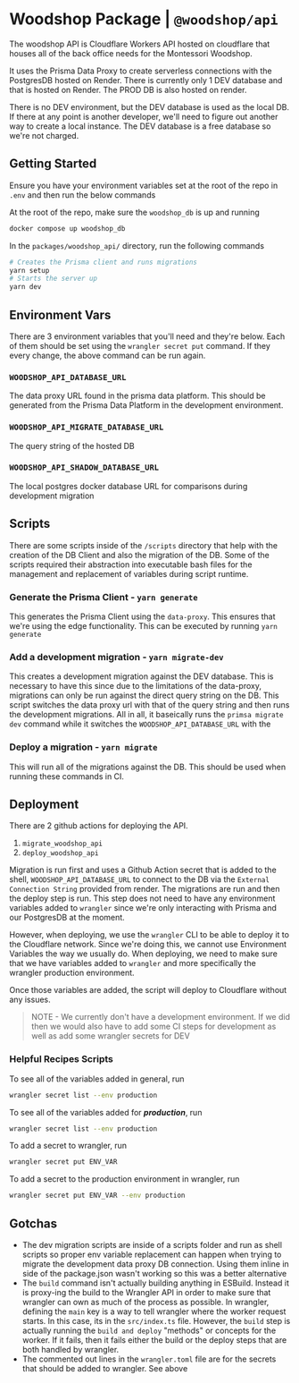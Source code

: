 # Woodshop Package | `@woodshop/api`

The woodshop API is Cloudflare Workers API hosted on cloudflare that houses all of the back office needs for the Montessori Woodshop.

It uses the Prisma Data Proxy to create serverless connections with the PostgresDB hosted on Render. There is currently only 1 DEV database and that is hosted on Render. The PROD DB is also hosted on render.

There is no DEV environment, but the DEV database is used as the local DB. If there at any point is another developer, we'll need to figure out another way to create a local instance. The DEV database is a free database so we're not charged.

## Getting Started

Ensure you have your environment variables set at the root of the repo in `.env` and then run the below commands

At the root of the repo, make sure the `woodshop_db` is up and running

```bash
docker compose up woodshop_db
```

In the `packages/woodshop_api/` directory, run the following commands

```bash
# Creates the Prisma client and runs migrations
yarn setup
# Starts the server up
yarn dev
```

## Environment Vars

There are 3 environment variables that you'll need and they're below. Each of them should be set using the `wrangler secret put` command. If they every change, the above command can be run again.

### `WOODSHOP_API_DATABASE_URL`

The data proxy URL found in the prisma data platform. This should be generated from the Prisma Data Platform in the development environment.

### `WOODSHOP_API_MIGRATE_DATABASE_URL`

The query string of the hosted DB

### `WOODSHOP_API_SHADOW_DATABASE_URL`

The local postgres docker database URL for comparisons during development migration

## Scripts

There are some scripts inside of the `/scripts` directory that help with the creation of the DB Client and also the migration of the DB. Some of the scripts required their abstraction into executable bash files for the management and replacement of variables during script runtime.

### Generate the Prisma Client - `yarn generate`

This generates the Prisma Client using the `data-proxy`. This ensures that we're using the edge functionality. This can be executed by running `yarn generate`

### Add a development migration - `yarn migrate-dev`

This creates a development migration against the DEV database. This is necessary to have this since due to the limitations of the data-proxy, migrations can only be run against the direct query string on the DB. This script switches the data proxy url with that of the query string and then runs the development migrations. All in all, it baseically runs the `primsa migrate dev` command while it switches the `WOODSHOP_API_DATABASE_URL` with the

### Deploy a migration - `yarn migrate`

This will run all of the migrations against the DB. This should be used when running these commands in CI.

## Deployment

There are 2 github actions for deploying the API.

1. `migrate_woodshop_api`
2. `deploy_woodshop_api`

Migration is run first and uses a Github Action secret that is added to the shell, `WOODSHOP_API_DATABASE_URL` to connect to the DB via the `External Connection String` provided from render. The migrations are run and then the deploy step is run. This step does not need to have any environment variables added to `wrangler` since we're only interacting with Prisma and our PostgresDB at the moment.

However, when deploying, we use the `wrangler` CLI to be able to deploy it to the Cloudflare network. Since we're doing this, we cannot use Environment Variables the way we usually do. When deploying, we need to make sure that we have variables added to `wrangler` and more specifically the wrangler production environment.

Once those variables are added, the script will deploy to Cloudflare without any issues.

> NOTE - We currently don't have a development environment. If we did then we would also have to add some CI steps for development as well as add some wrangler secrets for DEV

### Helpful Recipes Scripts

To see all of the variables added in general, run

```bash
wrangler secret list --env production
```

To see all of the variables added for _**production**_, run

```bash
wrangler secret list --env production
```

To add a secret to wrangler, run

```bash
wrangler secret put ENV_VAR
```

To add a secret to the production environment in wrangler, run

```bash
wrangler secret put ENV_VAR --env production
```

## Gotchas

- The dev migration scripts are inside of a scripts folder and run as shell scripts so proper env variable replacement can happen when trying to migrate the development data proxy DB connection. Using them inline in side of the package.json wasn't working so this was a better alternative
- The `build` command isn't actually building anything in ESBuild. Instead it is proxy-ing the build to the Wrangler API in order to make sure that wrangler can own as much of the process as possible. In wrangler, defining the `main` key is a way to tell wrangler where the worker request starts. In this case, its in the `src/index.ts` file. However, the `build` step is actually running the `build and deploy` "methods" or concepts for the worker. If it fails, then it fails either the build or the deploy steps that are both handled by wrangler.
- The commented out lines in the `wrangler.toml` file are for the secrets that should be added to wrangler. See above
